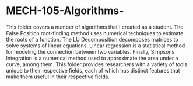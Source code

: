 # MECH-105-Algorithms-
This folder covers a number of algorithms that I created as a student. The False Position root-finding method uses numerical techniques to estimate the roots of a function. The LU Decomposition decomposes matrices to solve systems of linear equations. Linear regression is a statistical method for modeling the connection between two variables. Finally, Simpsons Integration is a numerical method used to approximate the area under a curve, among them. This folder provides researchers with a variety of tools unique to their respective fields, each of which has distinct features that make them useful in their respective fields.

